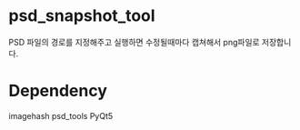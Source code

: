 # psd_snapshot_tool
PSD 파일의 경로를 지정해주고 실행하면 수정될때마다 캡쳐해서 png파일로 저장합니다.

# Dependency
imagehash
psd_tools
PyQt5

